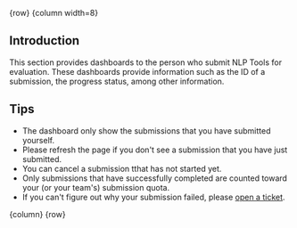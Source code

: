 <!-- markdownlint-disable-next-line first-line-h1 -->
{row}
{column width=8}

## Introduction

This section provides dashboards to the person who submit NLP Tools for evaluation. These dashboards provide information such as the ID of a submission, the progress status, among other information.

## Tips

- The dashboard only show the submissions that you have submitted yourself.
- Please refresh the page if you don't see a submission that you have just submitted.
- You can cancel a submission tthat has not started yet.
- Only submissions that have successfully completed are counted toward your (or your team's) submission quota.
- If you can't figure out why your submission failed, please [open a ticket].

{column}
{row}

<!-- Links -->

[open a ticket]: https://www.synapse.org/#!Synapse:syn22277123/discussion/threadId=7774
